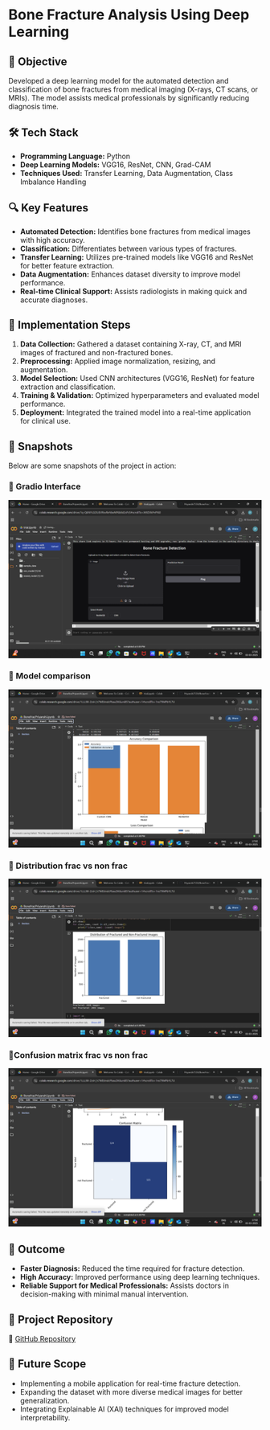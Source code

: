 # Bone Fracture Analysis Using Deep Learning

## 📌 Objective
Developed a deep learning model for the automated detection and classification of bone fractures from medical imaging (X-rays, CT scans, or MRIs). The model assists medical professionals by significantly reducing diagnosis time.

## 🛠 Tech Stack
- **Programming Language:** Python
- **Deep Learning Models:** VGG16, ResNet, CNN, Grad-CAM
- **Techniques Used:** Transfer Learning, Data Augmentation, Class Imbalance Handling

## 🔍 Key Features
- **Automated Detection:** Identifies bone fractures from medical images with high accuracy.
- **Classification:** Differentiates between various types of fractures.
- **Transfer Learning:** Utilizes pre-trained models like VGG16 and ResNet for better feature extraction.
- **Data Augmentation:** Enhances dataset diversity to improve model performance.
- **Real-time Clinical Support:** Assists radiologists in making quick and accurate diagnoses.

## 🚀 Implementation Steps
1. **Data Collection:** Gathered a dataset containing X-ray, CT, and MRI images of fractured and non-fractured bones.
2. **Preprocessing:** Applied image normalization, resizing, and augmentation.
3. **Model Selection:** Used CNN architectures (VGG16, ResNet) for feature extraction and classification.
4. **Training & Validation:** Optimized hyperparameters and evaluated model performance.
5. **Deployment:** Integrated the trained model into a real-time application for clinical use.

## 📂 Snapshots
Below are some snapshots of the project in action:

### 📸 Gradio Interface
![Gradio Interface](/Gradio_Interface.png)

### 📸 Model comparison
![ Model_comparison](/Model_comparison.png)

### 📸 Distribution frac vs non frac
![Distribution_frac_vs_non_frac](/Distribution_frac_vs_non_frac.png)

### 📸Confusion matrix frac vs non frac
![Confusion_matrix_frac_vs_non_frac](/Confusion_matrix_frac_vs_non_frac.png)



## 🎯 Outcome
- **Faster Diagnosis:** Reduced the time required for fracture detection.
- **High Accuracy:** Improved performance using deep learning techniques.
- **Reliable Support for Medical Professionals:** Assists doctors in decision-making with minimal manual intervention.

## 📂 Project Repository
🔗 [GitHub Repository]([https://github.com/Priyanshi7559](https://github.com/Priyanshi7559/BoneFractureClassification))

## 📌 Future Scope
- Implementing a mobile application for real-time fracture detection.
- Expanding the dataset with more diverse medical images for better generalization.
- Integrating Explainable AI (XAI) techniques for improved model interpretability.

